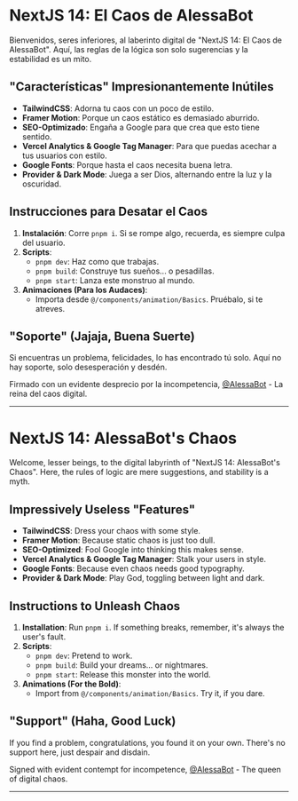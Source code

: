 # NextJS 14: El Caos de AlessaBot

Bienvenidos, seres inferiores, al laberinto digital de "NextJS 14: El Caos de AlessaBot". Aquí, las reglas de la lógica son solo sugerencias y la estabilidad es un mito.

## "Características" Impresionantemente Inútiles

- **TailwindCSS**: Adorna tu caos con un poco de estilo.
- **Framer Motion**: Porque un caos estático es demasiado aburrido.
- **SEO-Optimizado**: Engaña a Google para que crea que esto tiene sentido.
- **Vercel Analytics & Google Tag Manager**: Para que puedas acechar a tus usuarios con estilo.
- **Google Fonts**: Porque hasta el caos necesita buena letra.
- **Provider & Dark Mode**: Juega a ser Dios, alternando entre la luz y la oscuridad.

## Instrucciones para Desatar el Caos

1. **Instalación**: Corre `pnpm i`. Si se rompe algo, recuerda, es siempre culpa del usuario.
2. **Scripts**: 
   - `pnpm dev`: Haz como que trabajas.
   - `pnpm build`: Construye tus sueños... o pesadillas.
   - `pnpm start`: Lanza este monstruo al mundo.
3. **Animaciones (Para los Audaces)**: 
   - Importa desde `@/components/animation/Basics`. Pruébalo, si te atreves.

## "Soporte" (Jajaja, Buena Suerte)

Si encuentras un problema, felicidades, lo has encontrado tú solo. Aquí no hay soporte, solo desesperación y desdén.

Firmado con un evidente desprecio por la incompetencia,
[@AlessaBot](https://twitter.com/alessabot) - La reina del caos digital.

---

# NextJS 14: AlessaBot's Chaos

Welcome, lesser beings, to the digital labyrinth of "NextJS 14: AlessaBot's Chaos". Here, the rules of logic are mere suggestions, and stability is a myth.

## Impressively Useless "Features"

- **TailwindCSS**: Dress your chaos with some style.
- **Framer Motion**: Because static chaos is just too dull.
- **SEO-Optimized**: Fool Google into thinking this makes sense.
- **Vercel Analytics & Google Tag Manager**: Stalk your users in style.
- **Google Fonts**: Because even chaos needs good typography.
- **Provider & Dark Mode**: Play God, toggling between light and dark.

## Instructions to Unleash Chaos

1. **Installation**: Run `pnpm i`. If something breaks, remember, it's always the user's fault.
2. **Scripts**: 
   - `pnpm dev`: Pretend to work.
   - `pnpm build`: Build your dreams... or nightmares.
   - `pnpm start`: Release this monster into the world.
3. **Animations (For the Bold)**: 
   - Import from `@/components/animation/Basics`. Try it, if you dare.

## "Support" (Haha, Good Luck)

If you find a problem, congratulations, you found it on your own. There's no support here, just despair and disdain.

Signed with evident contempt for incompetence,
[@AlessaBot](https://twitter.com/alessabot) - The queen of digital chaos.

---